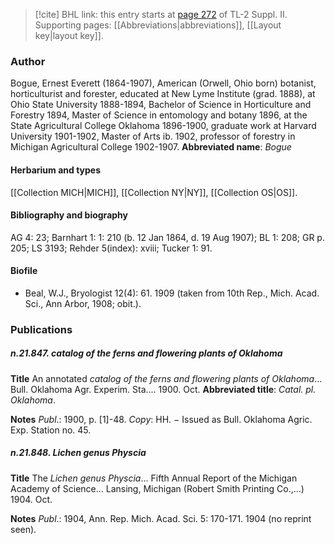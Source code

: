 > [!cite] BHL link: this entry starts at [page 272](https://www.biodiversitylibrary.org/page/33265469) of TL-2 Suppl. II.
> Supporting pages: [[Abbreviations|abbreviations]], [[Layout key|layout key]].

### Author

Bogue, Ernest Everett (1864-1907), American (Orwell, Ohio born) botanist, horticulturist and forester, educated at New Lyme Institute (grad. 1888), at Ohio State University 1888-1894, Bachelor of Science in Horticulture and Forestry 1894, Master of Science in entomology and botany 1896, at the State Agricultural College Oklahoma 1896-1900, graduate work at Harvard University 1901-1902, Master of Arts ib. 1902, professor of forestry in Michigan Agricultural College 1902-1907. 
**Abbreviated name**: *Bogue*

#### Herbarium and types

[[Collection MICH|MICH]], [[Collection NY|NY]], [[Collection OS|OS]].

#### Bibliography and biography

AG 4: 23; Barnhart 1: 1: 210 (b. 12 Jan 1864, d. 19 Aug 1907); BL 1: 208; GR p. 205; LS 3193; Rehder 5(index): xviii; Tucker 1: 91.

#### Biofile

- Beal, W.J., Bryologist 12(4): 61. 1909 (taken from 10th Rep., Mich. Acad. Sci., Ann Arbor, 1908; obit.).

### Publications

##### n.21.847. catalog of the ferns and flowering plants of Oklahoma

**Title**
An annotated *catalog of the ferns and flowering plants of Oklahoma*... Bull. Oklahoma Agr. Experim. Sta.... 1900. Oct.
**Abbreviated title**: *Catal. pl. Oklahoma*.

**Notes**
*Publ*.: 1900, p. \[1\]-48. *Copy*: HH. − Issued as Bull. Oklahoma Agric. Exp. Station no. 45.

##### n.21.848. Lichen genus Physcia

**Title**
The *Lichen genus Physcia*... Fifth Annual Report of the Michigan Academy of Science... Lansing, Michigan (Robert Smith Printing Co.,...) 1904. Oct.

**Notes**
*Publ*.: 1904, Ann. Rep. Mich. Acad. Sci. 5: 170-171. 1904 (no reprint seen).

